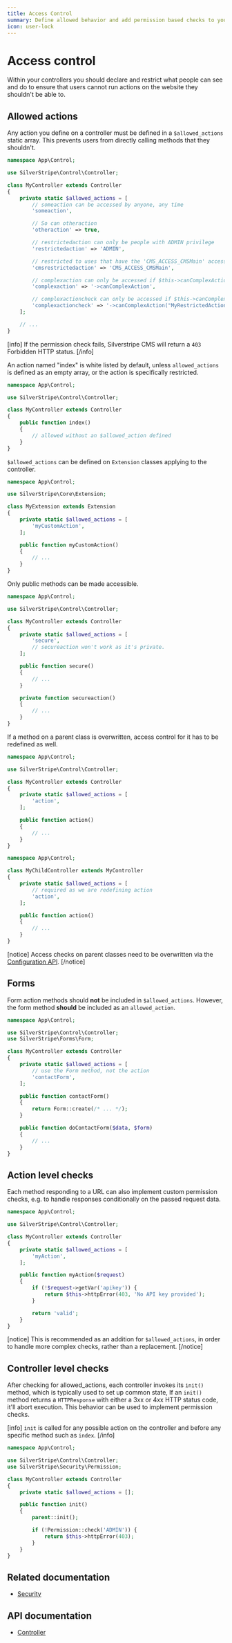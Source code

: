 ```yaml
---
title: Access Control
summary: Define allowed behavior and add permission based checks to your Controllers.
icon: user-lock
---
```


# Access control

Within your controllers you should declare and restrict what people can see and do to ensure that users cannot run
actions on the website they shouldn't be able to.

## Allowed actions

Any action you define on a controller must be defined in a `$allowed_actions` static array. This prevents users from
directly calling methods that they shouldn't.

```php
namespace App\Control;

use SilverStripe\Control\Controller;

class MyController extends Controller
{
    private static $allowed_actions = [
        // someaction can be accessed by anyone, any time
        'someaction',

        // So can otheraction
        'otheraction' => true,

        // restrictedaction can only be people with ADMIN privilege
        'restrictedaction' => 'ADMIN',

        // restricted to uses that have the 'CMS_ACCESS_CMSMain' access
        'cmsrestrictedaction' => 'CMS_ACCESS_CMSMain',

        // complexaction can only be accessed if $this->canComplexAction() returns true.
        'complexaction' => '->canComplexAction',

        // complexactioncheck can only be accessed if $this->canComplexAction("MyRestrictedAction", false, 42) is true.
        'complexactioncheck' => '->canComplexAction("MyRestrictedAction", false, 42)',
    ];

    // ...
}
```

[info]
If the permission check fails, Silverstripe CMS will return a `403` Forbidden HTTP status.
[/info]

An action named "index" is white listed by default, unless `allowed_actions` is defined as an empty array, or the action
is specifically restricted.

```php
namespace App\Control;

use SilverStripe\Control\Controller;

class MyController extends Controller
{
    public function index()
    {
        // allowed without an $allowed_action defined
    }
}
```

`$allowed_actions` can be defined on `Extension` classes applying to the controller.

```php
namespace App\Control;

use SilverStripe\Core\Extension;

class MyExtension extends Extension
{
    private static $allowed_actions = [
        'myCustomAction',
    ];

    public function myCustomAction()
    {
        // ...
    }
}
```

Only public methods can be made accessible.

```php
namespace App\Control;

use SilverStripe\Control\Controller;

class MyController extends Controller
{
    private static $allowed_actions = [
        'secure',
        // secureaction won't work as it's private.
    ];

    public function secure()
    {
        // ...
    }

    private function secureaction()
    {
        // ...
    }
}
```

If a method on a parent class is overwritten, access control for it has to be redefined as well.

```php
namespace App\Control;

use SilverStripe\Control\Controller;

class MyController extends Controller
{
    private static $allowed_actions = [
        'action',
    ];

    public function action()
    {
        // ...
    }
}
```

```php
namespace App\Control;

class MyChildController extends MyController
{
    private static $allowed_actions = [
        // required as we are redefining action
        'action',
    ];

    public function action()
    {
        // ...
    }
}
```

[notice]
Access checks on parent classes need to be overwritten via the [Configuration API](../configuration).
[/notice]

## Forms

Form action methods should **not** be included in `$allowed_actions`. However, the form method **should** be included
as an `allowed_action`.

```php
namespace App\Control;

use SilverStripe\Control\Controller;
use SilverStripe\Forms\Form;

class MyController extends Controller
{
    private static $allowed_actions = [
        // use the Form method, not the action
        'contactForm',
    ];

    public function contactForm()
    {
        return Form::create(/* ... */);
    }

    public function doContactForm($data, $form)
    {
        // ...
    }
}
```

## Action level checks

Each method responding to a URL can also implement custom permission checks, e.g. to handle responses conditionally on
the passed request data.

```php
namespace App\Control;

use SilverStripe\Control\Controller;

class MyController extends Controller
{
    private static $allowed_actions = [
        'myAction',
    ];

    public function myAction($request)
    {
        if (!$request->getVar('apikey')) {
            return $this->httpError(403, 'No API key provided');
        }

        return 'valid';
    }
}
```

[notice]
This is recommended as an addition for `$allowed_actions`, in order to handle more complex checks, rather than a
replacement.
[/notice]

## Controller level checks

After checking for allowed_actions, each controller invokes its `init()` method, which is typically used to set up
common state, If an `init()` method returns a `HTTPResponse` with either a 3xx or 4xx HTTP status code, it'll abort
execution. This behavior can be used to implement permission checks.

[info]
`init` is called for any possible action on the controller and before any specific method such as `index`.
[/info]

```php
namespace App\Control;

use SilverStripe\Control\Controller;
use SilverStripe\Security\Permission;

class MyController extends Controller
{
    private static $allowed_actions = [];

    public function init()
    {
        parent::init();

        if (!Permission::check('ADMIN')) {
            return $this->httpError(403);
        }
    }
}
```

## Related documentation

- [Security](../security)

## API documentation

- [Controller](api:SilverStripe\Control\Controller)
